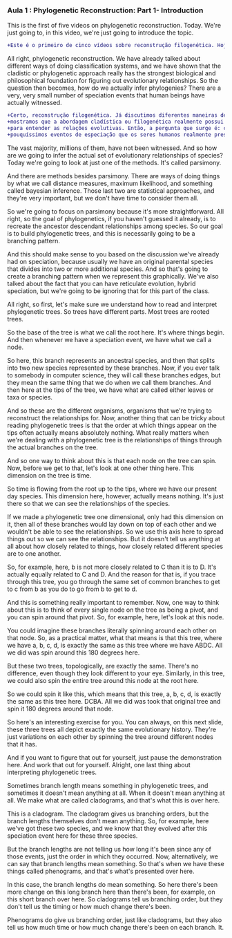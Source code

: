 ### Aula 1 : Phylogenetic Reconstruction: Part 1- Introduction

This is the first of five videos on phylogenetic reconstruction. Today. We're just going to, in this video, we're just going to 
introduce the topic.

```diff 
+Este é o primeiro de cinco vídeos sobre reconstrução filogenética. Hoje, neste vídeo, vamos apenas introduzir o tema
```

All right, phylogenetic reconstruction. We have already talked about different ways of doing classification systems, and 
we have shown that the cladistic or phylogenetic approach really has the strongest biological and philosophical foundation for 
figuring out evolutionary relationships. So the question then becomes, how do we actually infer phylogenies? There are a very, very 
small number of speciation events that human beings have actually witnessed.

```diff
+Certo, reconstrução filogenética. Já discutimos diferentes maneiras de criar sistemas de classificação, e 
+mostramos que a abordagem cladística ou filogenética realmente possui a base biológica e filosófica mais sólida 
+para entender as relações evolutivas. Então, a pergunta que surge é: como, de fato, inferimos filogenias? Existem 
+pouquíssimos eventos de especiação que os seres humanos realmente presenciaram.
```

The vast majority, millions of them, have not been witnessed. And so how are we going to infer the actual set of 
evolutionary relationships of species? Today we're going to look at just one of the methods. It's called parsimony.

And there are methods besides parsimony. There are ways of doing things by what we call distance measures, maximum likelihood, and 
something called bayesian inference. Those last two are statistical approaches, and they're very important, but we don't have time 
to consider them all.

So we're going to focus on parsimony because it's more straightforward. All right, so the goal of phylogenetics, if you haven't guessed it already, is to recreate the ancestor descendant relationships among species. So our goal is to build phylogenetic trees, and this is necessarily going to be a branching pattern.

And this should make sense to you based on the discussion we've already had on speciation, because usually we have an original parental species that divides into two or more additional species. And so that's going to create a branching pattern when we represent this graphically. We've also talked about the fact that you can have reticulate evolution, hybrid speciation, but we're going to be ignoring that for this part of the class.

All right, so first, let's make sure we understand how to read and interpret phylogenetic trees. So trees have different parts. Most trees are rooted trees.

So the base of the tree is what we call the root here. It's where things begin. And then whenever we have a speciation event, we have what we call a node.

So here, this branch represents an ancestral species, and then that splits into two new species represented by these branches. Now, if you ever talk to somebody in computer science, they will call these branches edges, but they mean the same thing that we do when we call them branches. And then here at the tips of the tree, we have what are called either leaves or taxa or species.

And so these are the different organisms, organisms that we're trying to reconstruct the relationships for. Now, another thing that can be tricky about reading phylogenetic trees is that the order at which things appear on the tips often actually means absolutely nothing. What really matters when we're dealing with a phylogenetic tree is the relationships of things through the actual branches on the tree.

And so one way to think about this is that each node on the tree can spin. Now, before we get to that, let's look at one other thing here. This dimension on the tree is time.

So time is flowing from the root up to the tips, where we have our present day species. This dimension here, however, actually means nothing. It's just there so that we can see the relationships of the species.

If we made a phylogenetic tree one dimensional, only had this dimension on it, then all of these branches would lay down on top of each other and we wouldn't be able to see the relationships. So we use this axis here to spread things out so we can see the relationships. But it doesn't tell us anything at all about how closely related to things, how closely related different species are to one another.

So, for example, here, b is not more closely related to C than it is to D. It's actually equally related to C and D. And the reason for that is, if you trace through this tree, you go through the same set of common branches to get to c from b as you do to go from b to get to d.

And this is something really important to remember. Now, one way to think about this is to think of every single node on the tree as being a pivot, and you can spin around that pivot. So, for example, here, let's look at this node.

You could imagine these branches literally spinning around each other on that node. So, as a practical matter, what that means is that this tree, where we have a, b, c, d, is exactly the same as this tree where we have ABDC. All we did was spin around this 180 degrees here.

But these two trees, topologically, are exactly the same. There's no difference, even though they look different to your eye. Similarly, in this tree, we could also spin the entire tree around this node at the root here.

So we could spin it like this, which means that this tree, a, b, c, d, is exactly the same as this tree here. DCBA. All we did was took that original tree and spin it 180 degrees around that node.

So here's an interesting exercise for you. You can always, on this next slide, these three trees all depict exactly the same evolutionary history. They're just variations on each other by spinning the tree around different nodes that it has.

And if you want to figure that out for yourself, just pause the demonstration here. And work that out for yourself. Alright, one last thing about interpreting phylogenetic trees.

Sometimes branch length means something in phylogenetic trees, and sometimes it doesn't mean anything at all. When it doesn't mean anything at all. We make what are called cladograms, and that's what this is over here.

This is a cladogram. The cladogram gives us branching orders, but the branch lengths themselves don't mean anything. So, for example, here we've got these two species, and we know that they evolved after this speciation event here for these three species.

But the branch lengths are not telling us how long it's been since any of those events, just the order in which they occurred. Now, alternatively, we can say that branch lengths mean something. So that's when we have these things called phenograms, and that's what's presented over here.

In this case, the branch lengths do mean something. So here there's been more change on this long branch here than there's been, for example, on this short branch over here. So cladograms tell us branching order, but they don't tell us the timing or how much change there's been.

Phenograms do give us branching order, just like cladograms, but they also tell us how much time or how much change there's been on each branch. It.
